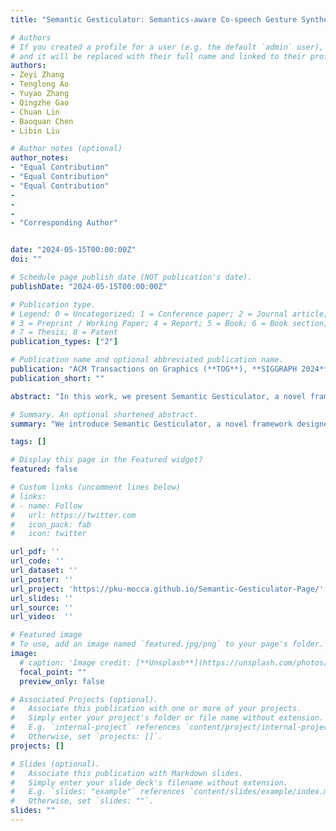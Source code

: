 ```yaml
---
title: "Semantic Gesticulator: Semantics-aware Co-speech Gesture Synthesis"

# Authors
# If you created a profile for a user (e.g. the default `admin` user), write the username (folder name) here 
# and it will be replaced with their full name and linked to their profile.
authors:
- Zeyi Zhang
- Tenglong Ao
- Yuyao Zhang
- Qingzhe Gao
- Chuan Lin
- Baoquan Chen
- Libin Liu

# Author notes (optional)
author_notes:
- "Equal Contribution"
- "Equal Contribution"
- "Equal Contribution"
-
-
-
- "Corresponding Author"


date: "2024-05-15T00:00:00Z"
doi: ""

# Schedule page publish date (NOT publication's date).
publishDate: "2024-05-15T00:00:00Z"

# Publication type.
# Legend: 0 = Uncategorized; 1 = Conference paper; 2 = Journal article;
# 3 = Preprint / Working Paper; 4 = Report; 5 = Book; 6 = Book section;
# 7 = Thesis; 8 = Patent
publication_types: ["2"]

# Publication name and optional abbreviated publication name.
publication: "ACM Transactions on Graphics (**TOG**), **SIGGRAPH 2024**."
publication_short: ""

abstract: "In this work, we present Semantic Gesticulator, a novel framework designed to synthesize realistic gestures accompanying speech with strong semantic correspondence. Semantically meaningful gestures are crucial for effective non-verbal communication, but such gestures often fall within the long tail of the distribution of natural human motion. The sparsity of these movements makes it challenging for deep learning-based systems, trained on moderately sized datasets, to capture the relationship between the movements and the corresponding speech semantics. To address this challenge, we develop a generative retrieval framework based on a large language model. This framework efficiently retrieves suitable semantic gesture candidates from a motion library in response to the input speech. To construct this motion library, we summarize a comprehensive list of commonly used semantic gestures based on findings in linguistics, and we collect a high-quality motion dataset encompassing both body and hand movements. We also design a novel GPT-based model with strong generalization capabilities to audio, capable of generating high-quality gestures that match the rhythm of speech. Furthermore, we propose a semantic alignment mechanism to efficiently align the retrieved semantic gestures with the GPT's output, ensuring the naturalness of the final animation. Our system demonstrates robustness in generating gestures that are rhythmically coherent and semantically explicit, as evidenced by a comprehensive collection of examples. User studies confirm the quality and human-likeness of our results, and show that our system outperforms state-of-the-art systems in terms of semantic appropriateness by a clear margin."

# Summary. An optional shortened abstract.
summary: "We introduce Semantic Gesticulator, a novel framework designed to synthesize realistic co-speech gestures with strong semantic correspondence. Semantic Gesticulator fine-tunes an LLM to retrieve suitable semantic gesture candidates from a motion library. Combined with a novel, GPT-style generative model, the generated gesture motions demonstrate strong rhythmic coherence and semantic appropriateness."

tags: []

# Display this page in the Featured widget?
featured: false

# Custom links (uncomment lines below)
# links:
# - name: Follow
#   url: https://twitter.com
#   icon_pack: fab
#   icon: twitter

url_pdf: ''
url_code: ''
url_dataset: ''
url_poster: ''
url_project: 'https://pku-mocca.github.io/Semantic-Gesticulator-Page/'
url_slides: ''
url_source: ''
url_video:  ''

# Featured image
# To use, add an image named `featured.jpg/png` to your page's folder. 
image:
  # caption: 'Image credit: [**Unsplash**](https://unsplash.com/photos/pLCdAaMFLTE)'
  focal_point: ""
  preview_only: false

# Associated Projects (optional).
#   Associate this publication with one or more of your projects.
#   Simply enter your project's folder or file name without extension.
#   E.g. `internal-project` references `content/project/internal-project/index.md`.
#   Otherwise, set `projects: []`.
projects: []

# Slides (optional).
#   Associate this publication with Markdown slides.
#   Simply enter your slide deck's filename without extension.
#   E.g. `slides: "example"` references `content/slides/example/index.md`.
#   Otherwise, set `slides: ""`.
slides: ""
---
```

